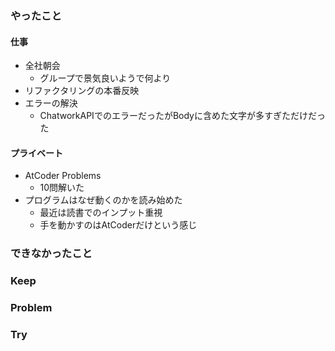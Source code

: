 ### やったこと

#### 仕事

- 全社朝会
  - グループで景気良いようで何より
- リファクタリングの本番反映
- エラーの解決
  - ChatworkAPIでのエラーだったがBodyに含めた文字が多すぎただけだった

#### プライベート

- AtCoder Problems
  - 10問解いた
- プログラムはなぜ動くのかを読み始めた
  - 最近は読書でのインプット重視
  - 手を動かすのはAtCoderだけという感じ

### できなかったこと



### Keep



### Problem



### Try
